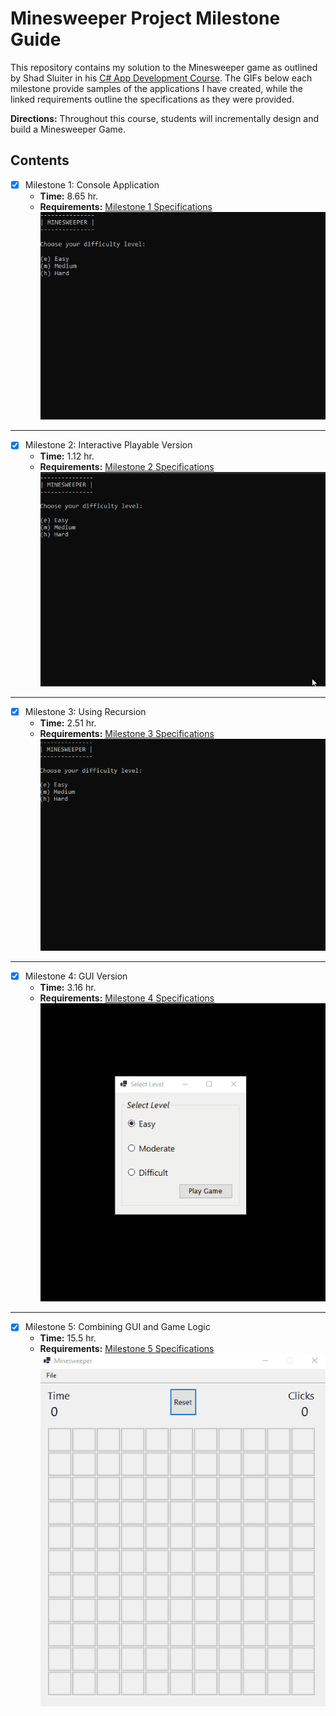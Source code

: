 # Minesweeper Project Milestone Guide
This repository contains my solution to the Minesweeper game as outlined by Shad Sluiter in his [C# App Development Course](https://www.youtube.com/playlist?list=PLhPyEFL5u-i03yjAvWPwYyG6s3K0jH8QX). The GIFs below each milestone provide samples of the applications I have created, while the linked requirements outline the specifications as they were provided.

**Directions:** Throughout this course, students will incrementally design and build a Minesweeper Game.

## Contents

- [x] Milestone 1: Console Application
    - **Time:** 8.65 hr. 
    - **Requirements:** [Milestone 1 Specifications](https://github.com/kuhlekt1v/Minesweeper/blob/main/Milestone1/README.md)<br>
    ![Milestone 1 GIF](Milestone1/Minesweeper-M1.gif)
___
- [x] Milestone 2: Interactive Playable Version
    - **Time:** 1.12 hr. 
    - **Requirements:** [Milestone 2 Specifications](https://github.com/kuhlekt1v/Minesweeper/blob/main/Milestone2/README.md)<br>
    ![Milestone 2 GIF](Milestone2/Minesweeper-M2.gif)
___
- [x] Milestone 3: Using Recursion
    - **Time:** 2.51 hr. 
    - **Requirements:** [Milestone 3 Specifications](https://github.com/kuhlekt1v/Minesweeper/blob/main/Milestone3/README.md)<br>
    ![Milestone 3 GIF](Milestone3/Minesweeper-M3.gif)
___
- [x] Milestone 4: GUI Version
    - **Time:** 3.16 hr. 
    - **Requirements:** [Milestone 4 Specifications](https://github.com/kuhlekt1v/Minesweeper/blob/main/Milestone4/README.md)<br>
    ![Milestone 4 GIF](Milestone4/Minesweeper-M4.gif)
___
- [x] Milestone 5: Combining GUI and Game Logic
    - **Time:** 15.5 hr. 
    - **Requirements:** [Milestone 5 Specifications](https://github.com/kuhlekt1v/Minesweeper/blob/main/Milestone5/README.md)<br>
    ![Milestone 5 GIF](Milestone5/Minesweeper-M5.gif)
